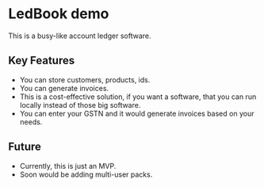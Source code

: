 # LedBook demo

This is a busy-like account ledger software.

## Key Features

- You can store customers, products, ids.
- You can generate invoices.
- This is a cost-effective solution, if you want a software, that you can run locally instead of those big software.
- You can enter your GSTN and it would generate invoices based on your needs.

## Future 

- Currently, this is just an MVP.
- Soon would be adding multi-user packs.